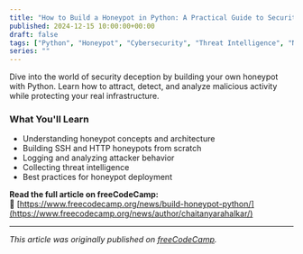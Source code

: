 ```yaml
---
title: "How to Build a Honeypot in Python: A Practical Guide to Security Deception"
published: 2024-12-15 10:00:00+00:00
draft: false
tags: ["Python", "Honeypot", "Cybersecurity", "Threat Intelligence", "Network Security", "Deception Technology"]
series: ""
---
```


Dive into the world of security deception by building your own honeypot with Python. Learn how to attract, detect, and analyze malicious activity while protecting your real infrastructure.

### What You'll Learn

- Understanding honeypot concepts and architecture
- Building SSH and HTTP honeypots from scratch
- Logging and analyzing attacker behavior
- Collecting threat intelligence
- Best practices for honeypot deployment

**Read the full article on freeCodeCamp:**  
🔗 [https://www.freecodecamp.org/news/build-honeypot-python/](https://www.freecodecamp.org/news/author/chaitanyarahalkar/)

---

*This article was originally published on [freeCodeCamp](https://www.freecodecamp.org/).*
